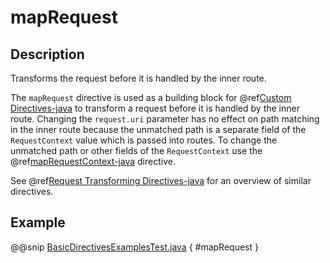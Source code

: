 <a id="maprequest-java"></a>
# mapRequest

## Description

Transforms the request before it is handled by the inner route.

The `mapRequest` directive is used as a building block for @ref[Custom Directives-java](../custom-directives.md#custom-directives-java) to transform a request before it
is handled by the inner route. Changing the `request.uri` parameter has no effect on path matching in the inner route
because the unmatched path is a separate field of the `RequestContext` value which is passed into routes. To change
the unmatched path or other fields of the `RequestContext` use the @ref[mapRequestContext-java](mapRequestContext.md#maprequestcontext-java) directive.

See @ref[Request Transforming Directives-java](index.md#request-transforming-directives-java) for an overview of similar directives.

## Example

@@snip [BasicDirectivesExamplesTest.java](../../../../../../../test/java/docs/http/javadsl/server/directives/BasicDirectivesExamplesTest.java) { #mapRequest }